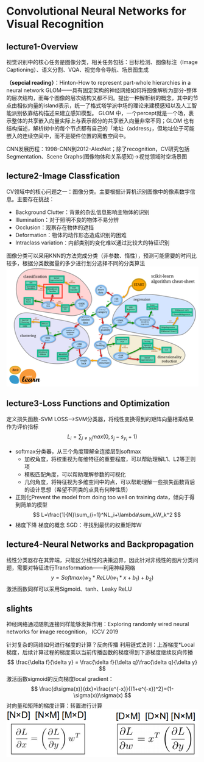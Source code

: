 # Convolutional Neural Networks for Visual Recognition
## lecture1-Overview
视觉识别中的核心任务是图像分类，相关任务包括：目标检测、图像标注（Image Captioning）、语义分割、VQA、视觉命令导航、场景图生成

**（sepcial reading）**：Hinton-How to represent part-whole hierarchies in a neural network
GLOM——具有固定架构的神经网络如何将图像解析为部分-整体的层次结构，而每个图像的层次结构又都不同。提出一种解析树的概念，其中的节点由相似向量的island表示，统一了格式塔学派中场的理论来建模感知以及人工智能派别依靠结构描述来建立感知模型。 GLOM 中，一个percept就是一个场，表示整体的共享嵌入向量实际上与表示部分的共享嵌入向量非常不同；GLOM 也有结构描述，解析树中的每个节点都有自己的「地址（address」，但地址位于可能嵌入的连续空间中，而不是硬件位置的离散空间中。

CNN发展历程：1998-CNN到2012-AlexNet；除了recognition，CV研究包括Segmentation、Scene Graphs(图像物体和关系感知)->视觉领域时空场景图

## lecture2-Image Classfication
CV领域中的核心问题之一：图像分类。主要根据计算机识别图像中的像素数字信息。主要存在挑战：
-  Background Clutter：背景的杂乱信息影响主物体的识别
-  Illumination：对于照明不良的物体不易分辨
-  Occlusion：观察存在物体的遮挡
-  Deformation：物体的动作形态造成识别的困难
-  Intraclass variation：内部类别的变化难以通过比较大的特征识别

图像分类可以采用KNN的方法完成分类（非参数、惰性），预测可能需要的时间比较多，根据分类数据量的多少进行划分选择不同的分类算法
![sklearn](sklearn.png)

## lecture3-Loss Functions and Optimization
定义损失函数-SVM LOSS-->SVM分类器，将线性变换得到的矩阵向量相乘结果作为评价指标
$$
L_i=\sum_{j\not ={y_i}}max(0,s_j-s_{y_i}+1)
$$
- softmax分类器，从三个角度理解全连接层到softmax
  - 加权角度，将权重视为每维特征的重要程度，可以帮助理解L1、L2等正则项
  - 模板匹配角度，可以帮助理解参数的可视化
  - 几何角度，将特征视为多维空间中的点，可以帮助理解一些损失函数背后的设计思想（希望不同类的点具有何种性质）
- 正则化Prevent the model from doing too well on training data，倾向于得到简单的模型
$$
    L=\frac{1}{N}\sum_{i=1}^NL_i+\lambda\sum_kW_k^2
$$
- 梯度下降 梯度的概念 SGD：寻找到最优的权重矩阵W

## lecture4-Neural Networks and Backpropagation
线性分类器存在其弊端，只能区分线性的决策边界，因此针对非线性的图片分类问题，需要对特征进行Transformation——利用神经网络
$$
y=Softmax(w_2*ReLU(w_1*x+b_1)+b_2)
$$
激活函数同样可以采用Sigmoid、tanh、Leaky ReLU
## slights
神经网络通过随机连接同样能够发挥作用：Exploring randomly wired neural networks for image recognition， ICCV 2019

针对复杂的网络如何进行梯度的计算？反向传播
利用链式法则：上游梯度*Local梯度，后续计算过程的梯度乘以当前传播函数的梯度得到下游梯度继续反向传播
$$
\frac{\delta f}{\delta y} = \frac{\delta f}{\delta q}\frac{\delta q}{\delta y}
$$
激活函数sigmoid的反向梯度local gradient：
$$
  \frac{d\sigma(x)}{dx}=\frac{e^{-x}}{(1+e^{-x})^2}=(1-\sigma(x))\sigma(x)
$$
对向量和矩阵的梯度计算：转置进行计算
![gradient](gradient.png)